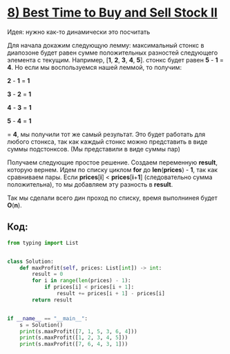 # [**8) Best Time to Buy and Sell Stock II**](https://leetcode.com/problems/best-time-to-buy-and-sell-stock-ii/description/)

Идея: нужно как-то динамически это посчитать

Для начала докажим следующую лемму: максимальный стонкс в диапозоне будет равен сумме положительных разностей следующего элемента с текущим. Например, [**1**, **2**, **3**, **4**, **5**]. стонкс будет равен **5** - **1** = **4**. Но если мы воспользуемся нашей леммой, то получим:

**2** - **1** = **1**

**3** - **2** = **1**

**4** - **3** = **1**

**5** - **4** = **1**

= **4**, мы получили тот же самый результат. Это будет работать для любого стонкса, так как каждый стонкс можно представить в виде суммы подстонксов. (Мы представили в виде суммы пар)

Получаем следующие простое решение. Создаем переменную **result**, которую вернем. Идем по списку циклом **for** до **len**(**prices**) - **1**, так как сравниваем пары. Если **prices**[**i**] < **prices**[**i**+**1**] (следовательно сумма положительна), то мы добавляем эту разность в **result**.

Так мы сделали всего дин проход по списку, время выполнинея будет **O**(**n**).

## Код:
```python
from typing import List


class Solution:
    def maxProfit(self, prices: List[int]) -> int:
        result = 0
        for i in range(len(prices) - 1):
            if prices[i] < prices[i + 1]:
                result += prices[i + 1] - prices[i]
        return result


if __name__ == "__main__":
    s = Solution()
    print(s.maxProfit([7, 1, 5, 3, 6, 4]))
    print(s.maxProfit([1, 2, 3, 4, 5]))
    print(s.maxProfit([7, 6, 4, 3, 1]))

```

